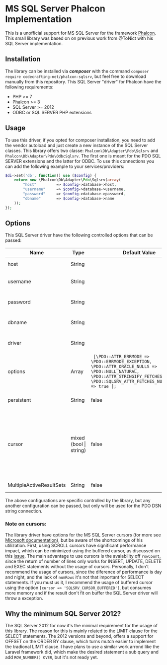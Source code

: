 # MS SQL Server Phalcon Implementation

This is a unofficial support for MS SQL Server for the framework [Phalcon](https://phalconphp.com). This small library was based on on previous work from @ToNict with his SQL Server implementation.

## Installation

The library can be installed via ***composer*** with the command `composer require codecrafting-net/phalcon-sqlsrv`, but feel free to download manually from this repository. This SQL Server "driver" for Phalcon have the following requirements:

- PHP >= 7
- Phalcon >= 3
- SQL Server >= 2012
- ODBC or SQL SERVER PHP extensions

## Usage

To use this driver, if you opted for composer installation, you need to add the vendor autoload and just create a new instance of the SQL Server classes. This library offers two classe: `Phalcon\Db\Adapter\Pdo\Sqlsrv` and `Phalcon\Db\Adapter\Pdo\OdbcSqlsrv`. The first one is meant for the PDO SQL SERVER extensions and the latter for ODBC. To use this connections you can add the following example to your services/providers:

```php
$di->set('db', function() use ($config) {
	return new \Phalcon\Db\Adapter\Pdo\Sqlsrv(array(
		"host"         => $config->database->host,
		"username"     => $config->database->username,
		"password"     => $config->database->password,
		"dbname"       => $config->database->name
	));
});
```

## Options

This SQL Server driver have the following controlled options that can be passed:

Name | Type | Default Value | Description | Required
------------ | ------------ | ------------- | ------------- | -------------
host | String | | Set the server attribute on the DSN string connection for the desired host | yes
username | String | | The username attribute on the DSN string connection for the desired DB username | yes
password | String | | The password attribute on the DSN string connection for the desired DB password | yes
dbname | String | | The database attribute on the DSN string connection for the desired DB name | yes
driver | String | | The driver attribute on the DSN string connection for the desired driver | only for OdbcSqlsrv class
options | Array | ` [\PDO::ATTR_ERRMODE => \PDO::ERRMODE_EXCEPTION, \PDO::ATTR_ORACLE_NULLS => \PDO::NULL_NATURAL, \PDO::ATTR_STRINGIFY_FETCHES => false, \PDO::SQLSRV_ATTR_FETCHES_NUMERIC_TYPE => true ];` | The optional PDO connection attributes | no
persistent | String | false | Pass or not the attribute `\PDO::ATTR_PERSISTENT` to the PDO connection | no
cursor | mixed (bool &#124; string) | false | Set or not a MS SQL Server cursor. If the value is true for every new statement the option `[\PDO::ATTR_CURSOR => \PDO::CURSOR_SCROLL]` will be passed. If the value is a string not only the cursor is setted to SCROLL but, the attribute `\PDO::SQLSRV_ATTR_CURSOR_SCROLL_TYPE` is also setted with option value. For `EXEC` statements the cursor option is ignored | no
MultipleActiveResultSets | String | false | Set or not the MultipleActiveResultSets attribute on the DSN string connection | no

The above configurations are specific controlled by the library, but any another configuration can be passed, but only will be used for the PDO DSN string connection.

### Note on cursors:

 The library driver have options for the MS SQL Server cursors (for more see [Microsoft documentation](https://docs.microsoft.com/en-us/sql/connect/php/cursor-types-pdo-sqlsrv-driver?view=sql-server-2017)), but be aware of the shortcomings of his utilization. First, using SCROLL cursors have significant performance impact, which can be minimized using the buffered cursor, as discussed on this [issue](https://github.com/Microsoft/msphpsql/issues/189). The main advantage to use cursors is the avaiability off `rowCount`, since the return of number of lines only works for INSERT, UPDATE, DELETE and EXEC statements without the usage of cursors. Personally, I don't recommend the usage of cursors, since the diference of performance is day and night, and the lack of `numRows` it's not that important for SELECT statements. If you must us it, I recommend the usage of buffered cursor using the option `[cursor => 'SQLSRV_CURSOR_BUFFERED']`, but consumes more memory and if the result don't fit on buffer the SQL Server driver will throw a exception.

## Why the minimum SQL Server 2012?

The SQL Server 2012 for now it's the minimal requirement for the usage of this library. The reason for this is mainly related to the LIMIT clause for the SELECT statements. The 2012 versions and beyond, offers a support for OFFSET on the ORDER BY clause, which turns mutch easier to implement the tradional LIMIT clause. I have plans to use a similar work arrond like the Laravel framework did, which make the desired statement a sub query and add `ROW_NUMBER() OVER`, but it's not ready yet.
